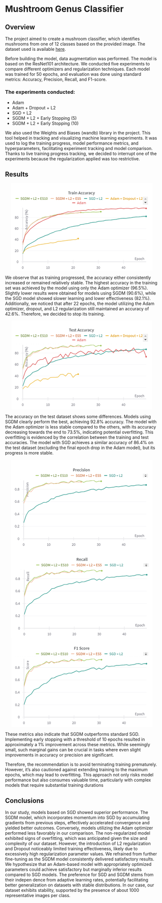 # Mushtroom Genus Classifier

## Overview
The project aimed to create a mushroom classifier, which identifies mushrooms from one of 12 classes based on the provided image. The dataset used is available <a href="https://www.kaggle.com/datasets/mdhasanahmad/12-mushroom-species-dataset?fbclid=IwZXh0bgNhZW0CMTAAAR1GYquVdkfU8yjHhiqmMaGM4lA-qsbRNuKNlSemOfZ2AT-EJMFgKINXqs0_aem_vlqwX-apkz_lzKNbe250WQ">here</a>.

Before building the model, data augmentation was performed. The model is based on the ResNet101 architecture. We conducted five experiments to compare different optimizers and regularization techniques. Each model was trained for 50 epochs, and evaluation was done using standard metrics: Accuracy, Precision, Recall, and F1-score.

### The experiments conducted:
- Adam
- Adam + Dropout + L2
- SGD + L2
- SGDM + L2 + Early Stopping (5)
- SGDM + L2 + Early Stopping (10)

We also used the Weights and Biases (wandb) library in the project. This tool helped in tracking and visualizing machine learning experiments. It was used to log the training progress, model performance metrics, and hyperparameters, facilitating experiment tracking and model comparison.
Thanks to live training progress tracking, we decided to interrupt one of the experiments because the regularization applied was too restrictive. 

## Results

<div style="text-align:center">
  <img src="README_files/train_accuracy.png" style="display:block; margin: 0 auto;">
</div>

We observe that as training progressed, the accuracy either consistently increased or remained relatively stable. The highest accuracy in the training set was achieved by the model using only the Adam optimizer (96.5%). Slightly lower results were obtained for models using SGDM (90.6%), while the SGD model showed slower learning and lower effectiveness (82.1%). Additionally, we noticed that after 22 epochs, the model utilizing the Adam optimizer, dropout, and L2 regularization still maintained an accuracy of 42.6%. Therefore, we decided to stop its training.

<div style="text-align:center">
  <img src="README_files/test_accuracy.png" style="display:block; margin: 0 auto;">
</div>

The accuracy on the test dataset shows some differences. Models using SGDM clearly perform the best, achieving 92.8% accuracy. The model with the Adam optimizer is less stable compared to the others, with its accuracy decreasing towards the end to 73.5%, indicating potential overfitting. This overfitting is evidenced by the correlation between the training and test accuracies. The model with SGD achieves a similar accuracy of 86.4% on the test dataset (excluding the final epoch drop in the Adam model), but its progress is more stable.

<div style="text-align:center">
  <img src="README_files/precision.png" style="display:block; margin: 0 auto;">
</div>
<div style="text-align:center">
  <img src="README_files/recall.png" style="display:block; margin: 0 auto;">
</div>
<div style="text-align:center">
  <img src="README_files/f1_score.png" style="display:block; margin: 0 auto;">
</div>

These metrics also indicate that SGDM outperforms standard SGD. Implementing early stopping with a threshold of 10 epochs resulted in approximately a 1% improvement across these metrics. While seemingly small, such marginal gains can be crucial in tasks where even slight improvements in accuracy or precision are significant.


Therefore, the recommendation is to avoid terminating training prematurely. However, it’s also cautioned against extending training to the maximum epochs, which may lead to overfitting. This approach not only risks model performance but also consumes valuable time, particularly with complex models that require substantial training durations


## Conclusions

 In our study, models based on SGD showed superior performance. The SGDM model, which incorporates momentum into SGD by accumulating gradients from previous steps, effectively accelerated convergence and yielded better outcomes.
 Conversely, models utilizing the Adam optimizer performed less favorably in our comparison. The non-regularized model exhibited signs of overfitting, which was anticipated given the size and complexity of our dataset. However,
 the introduction of L2 regularization and Dropout noticeably limited training
 effectiveness, likely due to excessively high regularization parameter values. We
 refrained from further fine-tuning as the SGDM model consistently delivered
 satisfactory results.
 We hypothesize that an Adam-based model with appropriately optimized
 parameters could achieve satisfactory but marginally inferior results compared
 to SGD models. The preference for SGD and SGDM stems from their indepen
dence from adaptive learning rates, potentially facilitating better generalization
 on datasets with stable distributions. In our case, our dataset exhibits stability,
 supported by the presence of about 1000 representative images per class.

